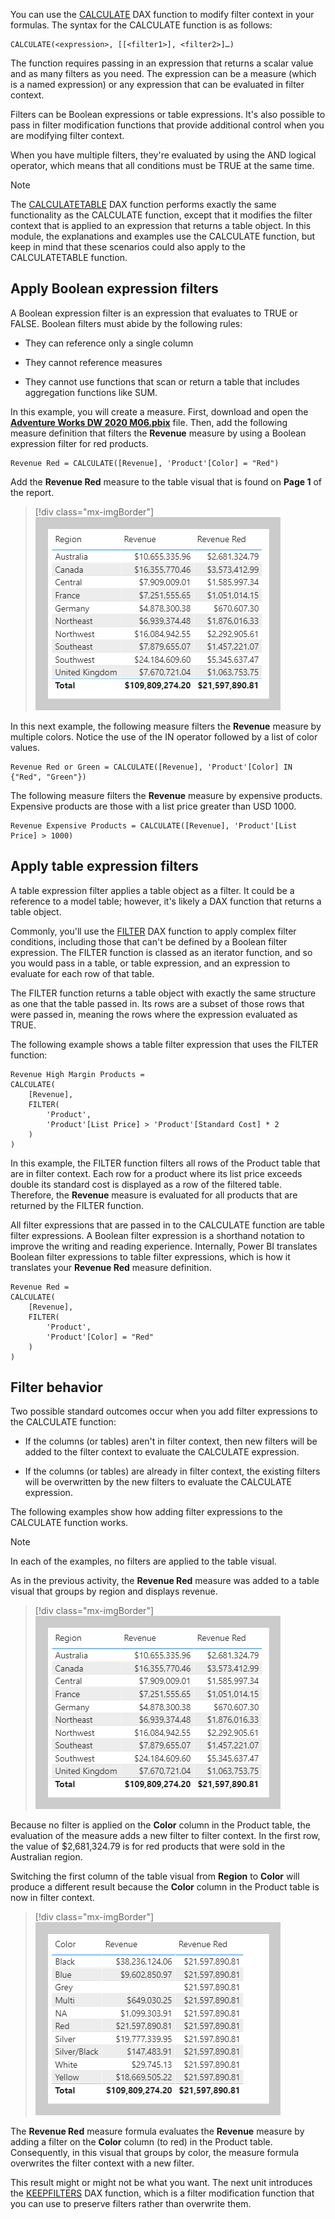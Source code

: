 You can use the [CALCULATE](https://docs.microsoft.com/dax/calculate-function-dax/?azure-portal=true) DAX function to modify filter context in your formulas. The syntax for the CALCULATE function is as follows:

```dax
CALCULATE(<expression>, [[<filter1>], <filter2>]…)
```

The function requires passing in an expression that returns a scalar value and as many filters as you need. The expression can be a measure (which is a named expression) or any expression that can be evaluated in filter context.

Filters can be Boolean expressions or table expressions. It's also possible to pass in filter modification functions that provide additional control when you are modifying filter context. 

When you have multiple filters, they're evaluated by using the AND logical operator, which means that all conditions must be TRUE at the same time.

> [!NOTE]
> The [CALCULATETABLE](https://docs.microsoft.com/dax/calculatetable-function-dax/?azure-portal=true) DAX function performs exactly the same functionality as the CALCULATE function, except that it modifies the filter context that is applied to an expression that returns a table object. In this module, the explanations and examples use the CALCULATE function, but keep in mind that these scenarios could also apply to the CALCULATETABLE function.

## Apply Boolean expression filters

A Boolean expression filter is an expression that evaluates to TRUE or FALSE. Boolean filters must abide by the following rules:

-   They can reference only a single column

-   They cannot reference measures

-   They cannot use functions that scan or return a table that includes aggregation functions like SUM.

In this example, you will create a measure. First, download and open the [**Adventure Works DW 2020 M06.pbix**](https://github.com/MicrosoftDocs/mslearn-dax-power-bi/raw/main/activities/Adventure%20Works%20DW%202020%20M06.pbix) file. Then, add the following measure definition that filters the **Revenue** measure by using a Boolean expression filter for red products.

```dax
Revenue Red = CALCULATE([Revenue], 'Product'[Color] = "Red")
```

Add the **Revenue Red** measure to the table visual that is found on **Page 1** of the report.

> [!div class="mx-imgBorder"]
> [![An image shows a table with three columns: Region, Revenue, and Revenue Red. The table displays 10 rows and a total.](../media/dax-table-region-revenue-red-ss.png)](../media/dax-table-region-revenue-red-ss.png#lightbox)

In this next example, the following measure filters the **Revenue** measure by multiple colors. Notice the use of the IN operator followed by a list of color values.

```dax
Revenue Red or Green = CALCULATE([Revenue], 'Product'[Color] IN {"Red", "Green"})
```

The following measure filters the **Revenue** measure by expensive products. Expensive products are those with a list price greater than USD 1000.

```dax
Revenue Expensive Products = CALCULATE([Revenue], 'Product'[List Price] > 1000)
```

## Apply table expression filters

A table expression filter applies a table object as a filter. It could be a reference to a model table; however, it's likely a DAX function that returns a table object.

Commonly, you'll use the [FILTER](https://docs.microsoft.com/dax/filter-function-dax/?azure-portal=true) DAX function to apply complex filter conditions, including those that can't be defined by a Boolean filter expression. The FILTER function is classed as an iterator function, and so you would pass in a table, or table expression, and an expression to evaluate for each row of that table.

The FILTER function returns a table object with exactly the same structure as one that the table passed in. Its rows are a subset of those rows that were passed in, meaning the rows where the expression evaluated as TRUE.

The following example shows a table filter expression that uses the FILTER function:

```dax
Revenue High Margin Products =
CALCULATE(
	[Revenue],
	FILTER(
		'Product',
		'Product'[List Price] > 'Product'[Standard Cost] * 2
	)
)
```

In this example, the FILTER function filters all rows of the Product table that are in filter context. Each row for a product where its list price exceeds double its standard cost is displayed as a row of the filtered table. Therefore, the **Revenue** measure is evaluated for all products that are returned by the FILTER function.

All filter expressions that are passed in to the CALCULATE function are table filter expressions. A Boolean filter expression is a shorthand notation to improve the writing and reading experience. Internally, Power BI translates Boolean filter expressions to table filter expressions, which is how it translates your **Revenue Red** measure definition.

```dax
Revenue Red =
CALCULATE(
	[Revenue],
	FILTER(
		'Product',
		'Product'[Color] = "Red"
	)
)
```

## Filter behavior

Two possible standard outcomes occur when you add filter expressions to the CALCULATE function:

-   If the columns (or tables) aren't in filter context, then new filters will be added to the filter context to evaluate the CALCULATE expression.

-   If the columns (or tables) are already in filter context, the existing filters will be overwritten by the new filters to evaluate the CALCULATE expression.

The following examples show how adding filter expressions to the CALCULATE function works.

> [!NOTE]
> In each of the examples, no filters are applied to the table visual.

As in the previous activity, the **Revenue Red** measure was added to a table visual that groups by region and displays revenue.

> [!div class="mx-imgBorder"]
> [![An image shows a table with three columns: Region, Revenue, and Revenue Red. The table displays 10 rows and a total.](../media/dax-table-region-revenue-red-ss.png)](../media/dax-table-region-revenue-red-ss.png#lightbox)

Because no filter is applied on the **Color** column in the Product table, the evaluation of the measure adds a new filter to filter context. In the first row, the value of $2,681,324.79 is for red products that were sold in the Australian region.

Switching the first column of the table visual from **Region** to **Color** will produce a different result because the **Color** column in the Product table is now in filter context.

> [!div class="mx-imgBorder"]
> [![An image shows a table with three columns: Color, Revenue, and Revenue Red. The table displays 10 rows and a total. The value for Revenue Red is the same for each row.](../media/dax-table-color-revenue-red-ss.png)](../media/dax-table-color-revenue-red-ss.png#lightbox)

The **Revenue Red** measure formula evaluates the **Revenue** measure by adding a filter on the **Color** column (to red) in the Product table. Consequently, in this visual that groups by color, the measure formula overwrites the filter context with a new filter.

This result might or might not be what you want. The next unit introduces the [KEEPFILTERS](https://docs.microsoft.com/dax/keepfilters-function-dax/?azure-portal=true) DAX function, which is a filter modification function that you can use to preserve filters rather than overwrite them.
